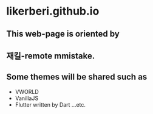 # likerberi.github.io
This web-page is oriented by 
--- 
재킬-remote
mmistake.
---

## Some themes will be shared such as
* VWORLD
* VanillaJS
* Flutter written by Dart
...etc.
